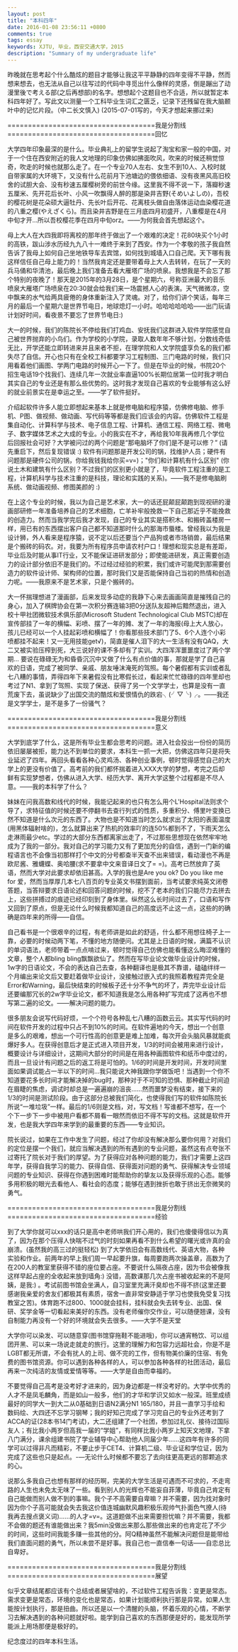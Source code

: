 ```yaml
---
layout: post
title: "本科四年"
date: 2016-01-08 23:56:11 +0800
comments: true
tags: essay
keywords: XJTU, 毕业，西安交通大学，2015
description: "Summary of my undergraduate life"
---
```

昨晚就在思考起个什么酷炫的题目才能够让我这平平静静的四年变得不平静，然而想来想去，也无法从自己以往写过的代码中寻觅出什么像样的灵感，倒是蹦出了动漫里後で考える部(之后再想部)的名字。想想起个这题目也不合适，所以就暂定本科四年好了。写此文以测量一个工科毕业生词汇之匮乏，记录下还残留在我大脑颞叶中的记忆片段。（中二长文慎入) (2015-07-01写的，今天才想起来挪过来)
<!-- more -->

====================================我是分割线====================================回忆

大学四年印象最深的是什么。毕业典礼上的留学生说起了淘宝和家一般的中国，对于一个住在西安附近的我人文地理的印象仿佛如拂面吹风，吹来的时候还稍觉惊奇，吹走的时候也就那么走了。在一个专业70人左右、女生不到10人、入校时就自带家属的大环境下，又没有什么花前月下池塘边的偎依细语、没有夜黑风高旧校舍的试胆大会、没有秒速五厘樱树旁的前世今缘。这里我不得不说一下，落瓣秒速五厘米、先开花后长叶、小风一吹飘得人醉的那是染井吉野(そめいよしの)，吾校的樱花树是花朵硕大逼牡丹、先长叶后开花、花离枝头做自由落体运动血染樱花道的八重之樱(やえざくら)。而且染井吉野是在三月底四月初盛开，八重樱是在4月中旬才开...所以吾校樱花季在四月中旬orz。——为何我会首先想起这个。

母上大人在大四我即将离校的那年终于做出了一个艰难的决定！花80块买个1小时的高铁，跋山涉水历经九九八十一难终于来到了西安。作为一个孝敬的孩子我自然告诉了我母上如何自己坐地铁导车去宾馆，如何找到城墙入口自己爬。天下哪有我这样信任自己母上能力的！当然我肯定还是要带着母上大人去转转，在玩了一天的兵马俑和华清池，最后晚上我们准备去看大雁塔广场的喷泉。我想我是不会忘了那个特别的夜晚了！那天是2015年的3月28日，是个星期六，号称亚洲最大的音乐喷泉大雁塔广场喷泉在20:30就会给我们来一场震撼人心的表演。天气微微凉，空中飘来的水气给两具疲倦的身体重新注入了灵魂。对了，给你们讲个笑话，每年三月的最后一个星期六是世界节电日，地球熄灯一小时。哈哈哈哈哈哈——出门玩请计划好时间，看夜景不要忘了世界节电日:)

大一的时候，我们的陈院长不停给我们打鸡血、安抚我们这群进入软件学院感觉自己被世界抛弃的小鸟们。作为学校的小学院，录取人数年年不够计划，分数线奇低无比，开学还能立即转进来并且来者不拒，在理学院和人文学院盛享负名的我们都失尽了自信。开心也只有在全校工科都要学习工程制图、三门电路的时候，我们只用看着他们画图、学两门电路的时候开心一下了。但是在毕业的时候，书院20个招生电话19个找我们、连续几年一次就业率直逼100%长期位居第一位时我才明白其实自己的专业还是有那么些优势的。这时我才发现自己喜欢的专业能够有这么好的就业前景实在是幸运之至。——学了软件挺好。

介绍起软件许多人能立即想起来基本上就是修电脑和程序猿，仿佛修电脑、修手机、P图、做视频、做动画、写代码等等都是我们应该会的内容。仿佛软件工程是集自动化、计算科学与技术、电子信息工程、计算机、通信工程、网络工程、微电子、数字媒体艺术之大成的专业。小的我实在不才，再给我10年我再修几个学位后回报社会可好？大学被问过的两个问题是“那电脑坏了你们是不是可以修？” (请先重启下，然后复现错误 :) 软件有问题那是开发公司的锅，找维护人员；硬件有问题那是硬件公司的锅，你给我钱我给你买=v=)；"你们和计算机有什么区别" (你说土木和建筑有什么区别？不过我们的区别更小就是了，毕竟软件工程注重的是工程，计算机科学与技术注重的是科技，理论和实践的关系)。——我不是修电脑刷系统、做动画视频、修图美颜的 :)

在上这个专业的时候，我以为自己是艺术家，大一的话还屁颠屁颠跑到现视研的漫画部研修一年准备培养自己的艺术细胞，亡羊补牢般挽救一下自己那近乎不能挽救的创造力。然而当我学完后我才发现，自己的专业其实是搭积木、和搬砖盖楼房一样，用已有的东西摆出客户自己都不知道那时什么的那海市蜃楼。曾经我以为我是设计狮，外人看来是程序猿，说不定以后还要当个产品狗或者市场销兽，最后结果是个搬砖的码农。对，我要为所有程序员申请农村户口！理想和现实总是有差距，毕业后及时能从事IT行业，又不能保证进研发部分；即使能进研发，真正需要创造力的设计部分依旧不是我们的。不过经过经验的积累，我们或许可能爬到那需要创造力的软件设计师、架构师的位置，那时我们又是否能保持自己当初的热情和创造力呢。——我原来不是艺术家，只是个搬砖的。

大一怀揣理想进了漫画部，后来发现多动症的我静下心来去画画简直是摧残自己的身心，加入了棋牌协会在第一次积分赛连输3把0分送队友超神后黯然退出，进入校十甲社团微软技术俱乐部(Microsoft Student Technological Club MSTC)却在宣传部挂了一年的横幅、彩喷、摆了一年的摊、发了一年的海报(母上大人放心，孩儿已经可以一个人挂起彩喷和横幅了！你看那些技术部门了5、6个人连个小彩喷都挂不起来！又一无用技能get√)，简直是催人泪下的大一生活有没有QAQ，大二又被实验压榨到死，大三说好的课不多却有了实训。大四浑浑噩噩度过了两个学期... 要说在碌碌无为和昏昏沉沉中又做了什么有点价值的事，那就是学了自己喜欢的日语，完成了被同学、亲戚、朋友唾沫淹死的驾照。每个暑假都有实训或者乱七八糟的事情，弄得四年下来暑假没有比寒假长过，看起来忙忙碌碌的四年里却也考过了N1、拿到了驾照、实现了保送、获得了另一个文学学士，也算是没有一直荒废下去，虽说缺少了出国交流的酷炫和爱恨情仇的跌宕╮(╯▽╰)╭。——我还是文学学士，是不是多了一份骚气？

====================================我是分割线====================================意义

大学到底学了什么，这是所有毕业生都会思考的问题。进入社会投出一份份的简历依旧屡屡被拒，能力达不到单位的要求，本科生一抓一大把，仿佛这四年只是将失业延迟了四年。再回头看看各种心灵鸡汤、各种创业事例，顿时觉得感觉自己的大学上的更没有价值了。高考前的我们都怀揣着进入XXX大学的梦想，考完之后却鲜有实现梦想者，仿佛从进入大学、经历大学、离开大学这整个过程都是不尽人意。——我的本科学了什么？ 

妹妹在问我高数和线代的时候，我能记起来的也只有怎么用个L'Hospital法则求个导了，求特征值的时候还要不停翻书去查行列式的性质，多重积分、傅里叶变换已然不知道是什么次元的东西了。大物也是不知道当时怎么就求出了太阳的表面温度(用黑体辐射啥的)，怎么就算出来了热机的效率吖的连50%都到不了，下雨天怎么走淋雨最少etc。学过的大部分东西都离家出走了，不过那些思想现在依然牢牢地成为了我的一部分。我对自己的学习能力又有了更加充分的自信，遇到一门新的编程语言也不会像当初那样打个中文的分号都查半天查不出来错误，看动漫也不再是欧尼酱、雅蠛蝶、奥哈腰(求不要拿中文来音译日文了= =)。高考已然放弃了英语，然而大学对此要求却依旧甚高。入学的我也是Are you ok? Do you like me for 爱，然而当厚厚几本七八百页的专业英文书摆到面前，当考试要求纯英文闭卷答题，当答辩要求日语论述和回答问题的时候，挖不了老本的我们只能尽力去拼去上，这些拼搏过的痕迹已经印刻到了身体里。纵然这么长时间过去了，口语和写作又回到了原点，但是无论什么时候我都知道自己的高度远不止这一点，这些的的确确是四年来的所得——自信。

自己看书是一个很艰辛的过程，有老师讲是如此的舒适，什么都不用想往椅子上一靠，必要的时候动两下笔，不懂的地方随便问。尤其是上日语的时候，满篇不认识的单词语法，老师带着一点点啃过来，顿时觉得自己仿佛也能看懂这么晦涩难懂的文章，整个人都bling bling飘飘欲仙了。然而在写毕业论文做毕业设计的时候，1w字的日语论文，不会的表达自己去查，各种翻译也是极其不靠谱，磕磕绊绊一个月编出来论文后又要赶着做毕业设计，没接触过嵌入式的我照着教程弄完全是Error和Warning，最后快结束的时候板子还十分不争气的坏了，弄完毕业设计后还要编那冗长的2w字毕业论文，都不知道我是怎么用各种扩写完成了这再也不想写第二遍的论文。——解决问题的能力。

很多朋友会说写代码好烦，一个个符号各种乱七八糟的函数云云。其实写代码的时间在软件开发的过程中只占不到10%的时间。在软件遍地的今天，想出一个创意是多么的艰难，想出一个可行性高的创意更是难上加难，每次开会头脑风暴就能疯爆好多人。在获得创意后才是正式进入项目开发，1/3的时间会被用来进行设计，概要设计与详细设计，这期间大部分的时间是在用各种画图软件和纸币中度过的，而且一旦设计有问题之后的返工将是可怕的。1/6的时间是开发时间，开发时间里面如果调试能占一半以下的时间...我只能说大神我跟你学做饭吧！当遇到一个你不知道要花多长时间才能解决掉的bug时，那种对于不可知的恐惧、那种截止时间迫在眉睫的焦虑，调试时却总是一遍遍崩的沮丧……然而噩梦没有结束，接下来的1/3的时间是测试阶段。由于这部分总被我们简化，也使得我们写的软件如陈院长所说“一堆垃圾”一样。最后的1/6则是文档，对，写文档！写谁都不想写，在一个个下一步下一步中被用户看都不屑看一眼然而依旧不得不写的文档。这就是软件开发，也是我大学四年来学到的最重要的东西——专业知识。

院长说过，如果在工作中发生了问题，经过了你却没有解决那么要你何用？对我们的定位是摆一个我们，就应当解决遇到的所有遇到的专业问题，虽然这有点夸张不过寄托了院长对于我们的厚望。为了获得应对各种问题的能力，我们才需要上这四年学，获得自我学习的能力、获得自信、获得面对问题的勇气、获得解决专业领域问题的专业知识、获得在你遇到困难时能帮助你的挚友以及获得乐观的心态。能够多用积极的眼光去看他人、看社会的态度；能够在遇到挫折也敢于挤出无奈微笑的勇气。

====================================我是分割线====================================经验

到了大学你就可以xxx的话只是高中老师哄我们开心用的，我们也傻傻得信以为真了，因为在那个压得人快喘不过气的时刻如果再看不到什么希望的曙光或许真的会崩溃。(虽然我的高三过的挺轻松) 到了大学依旧会有高数线代、英语大物，各种实验和作业。前两年的早上我们周一早起要升旗，每周要跑两次操盖章，高数为了在200人的教室里获得不错的座位要占座。不要说什么隔夜占座，因为书会被像我这样早起占座的全收起来放到墙角:) 没错，高数课那几次占座书被收起来的不是阿姨，是我:) 。考试前图书馆会坐满人，自习室里充满汗臭却也不得不挤(这里还要感谢我亲爱的舍友们都极其有素质，宿舍一直非常安静适于学习也使我免受复习找教室之苦)。体育跑不过800、1000就会挂科，挂科就会失去转专业、出国、保研、奖学金等一切看起来美好的东西。没有老师催你交作业，可以随便翘课，没有自制能力再没有一个好的环境就会失去很多。——大学不是天堂

大学你可以染发、可以随意穿(图书馆穿拖鞋不能进哦)，你可以通宵畅饮、可以组团开黑、可以来一场说走就走的旅行。这里的理解力和包容力远超社会，你是不是LGBT都无所谓，不会有扰人的上司、做不完的工作，但有物美价廉的住宿、有免费的图书馆资源。你可以遇到各种各样的人，可以参加各种各样的社团活动，最后再来一次纯洁的友情或爱情等等。——大学是自由而幸福的。

不要觉得自己高考是没考好才进来的，因为身边都是一样没考好的。大学中优秀的人才不是凤毛麟角，而是如山一般多，他们的才华和学识又如水一般深。班里成绩最好的同学大一到大二从0基础到日语N2满分N1 165/180，并且一直学习手绘和数码绘、大四还不忘学习钢琴；我的好知己完成了学习完自己的专业外还考到了ACCA的证(28本书14门考试)，大二还组建了一个社团，参加过礼仪、接待过国际友人；有比我小两岁但高我一届的“学姐”，有同样比我小两岁上知天文地理，下拿八门满分，课余组建书院了学业辅导中心帮助他人同届少年……这四年有许多的同学可以过得非凡而精彩，不要止步于CET4、计算机二级、毕业证和学位证，因为完成了这些也只是起点。-—无论什么时候都不要忘了去向往更高更远的那颗追求的心。

说那么多我自己也想有那样的经历啊，完美的大学生活是可遇而不可求的，不走弯路的人生也未免太无味了一些。看到别人的光辉也不能妄自菲薄，毕竟自己肯定有自己能做而别人做不到的事嘛。我个子不高需要自卑嘛？并不需要，因为找对象时因为你个子高可能就会失去我这价值连城幽默风趣积极乐观帅气扑面色气撩人(待我再去搜点褒义词)……的人才=v=。这道题做不出来需要担忧嘛？并不需要，我都不会做的题还有谁能做出来？我5min没做出来那么那些做出来的也肯定花了不少的时间，这些时间我能多赚一些其他的分。阿Q精神虽然不能解决问题但是能带给我们直面问题的勇气，所以未尝不是好事。我自己也一直信奉一句话——自恋总比自卑好。
 
====================================我是分割线====================================展望

似乎文章结尾都应该有个总结或者展望啥的，不过软件工程告诉我：变更是常态。需求变更是常态，环境的变化也是常态，如果计划能顺利执行那是异常。如果人生能按计划执行，那是扭曲。所以还是以一个清醒的头脑，怀着乐观的心情，不断学习去解决遇到的各种问题就好啦。能学到自己喜欢的东西那便是好的，能发现所学能派上用场那便是极好的。

纪念度过的四年本科生活。
